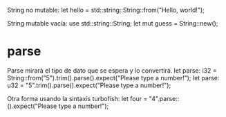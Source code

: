 String no mutable:
let hello = std::string::String::from("Hello, world!");

String mutable vacía:
use std::string::String;
let mut guess = String::new();

# parse
Parse mirará el tipo de dato que se espera y lo convertirá.
let parse: i32 = String::from("5").trim().parse().expect("Please type a number!");
let parse: u32 = "5".trim().parse().expect("Please type a number!");

Otra forma usando la sintaxis turbofish:
let four = "4".parse::<u32>().expect("Please type a number!");
